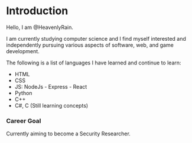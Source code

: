 # Introduction
Hello, I am @HeavenlyRain. 

I am currently studying computer science and I find myself interested and independently pursuing various aspects of software, web, and game development.

The following is a list of languages I have learned and continue to learn:
* HTML
* CSS
* JS: NodeJs - Express - React
* Python
* C++
* C#, C (Still learning concepts)

### Career Goal
Currently aiming to become a Security Researcher.
<!---
HeavenlyRain/HeavenlyRain is a ✨ special ✨ repository because its `README.md` (this file) appears on your GitHub profile.
You can click the Preview link to take a look at your changes.
--->
